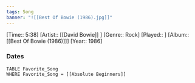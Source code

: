 ```yaml
---
tags: Song  
banner: "![[Best Of Bowie (1986).jpg]]"
---
```

[Time:: 5:38]
[Artist:: [[David Bowie]] ]
[Genre:: Rock]
[Played:: ]
[Album:: [[Best Of Bowie (1986)]]]
[Year:: 1986]
### Dates
````dataview
TABLE Favorite_Song
WHERE Favorite_Song = [[Absolute Beginners]]
````
